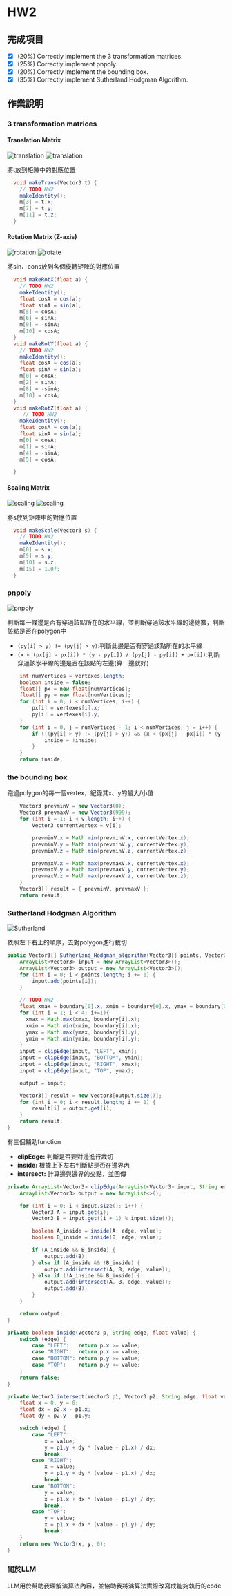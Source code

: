 # HW2
## 完成項目
- [x] (20%) Correctly implement the 3 transformation matrices.
- [x] (25%) Correctly implement pnpoly.
- [x] (20%) Correctly implement the bounding box.
- [x] (35%) Correctly implement Sutherland Hodgman Algorithm.
## 作業說明
### 3 transformation matrices
#### Translation Matrix
![translation](/HW2/image/translation.gif)
![translation](/HW2/image/translation.png)

將t放到矩陣中的對應位置
```java
  void makeTrans(Vector3 t) {
    // TODO HW2
    makeIdentity();
    m[3] = t.x;
    m[7] = t.y;
    m[11] = t.z; 
  }
```
#### Rotation Matrix (Z-axis)
![rotation](/HW2/image/rotation.gif)
![rotate](/HW2/image/rotate.png)

將sin、cons放到各個旋轉矩陣的對應位置
```java
  void makeRotX(float a) {
    // TODO HW2
    makeIdentity();
    float cosA = cos(a); 
    float sinA = sin(a); 
    m[5] = cosA;
    m[6] = sinA;
    m[9] = -sinA;
    m[10] = cosA;
  }
  void makeRotY(float a) {
    // TODO HW2
    makeIdentity();
    float cosA = cos(a); 
    float sinA = sin(a); 
    m[0] = cosA;
    m[2] = sinA;
    m[8] = -sinA;
    m[10] = cosA;
  }
  void makeRotZ(float a) {
     // TODO HW2
    makeIdentity();
    float cosA = cos(a); 
    float sinA = sin(a); 
    m[0] = cosA;
    m[1] = sinA;
    m[4] = -sinA;
    m[5] = cosA;

  }
```

#### Scaling Matrix
![scaling](/HW2/image/scaling.gif)
![scaling](/HW2/image/Scaling.png)

將s放到矩陣中的對應位置
```java
  void makeScale(Vector3 s) {
    // TODO HW2
    makeIdentity();
    m[0] = s.x;
    m[5] = s.y;
    m[10] = s.z;
    m[15] = 1.0f;
  }
```
### pnpoly
![pnpoly](/HW2/image/pnpoly.png)

判斷每一條邊是否有穿過該點所在的水平線，並判斷穿過該水平線的邊總數，判斷該點是否在polygon中
* ```(py[i] > y) != (py[j] > y)```:判斷此邊是否有穿過該點所在的水平線
* ```(x < (px[j] - px[i]) * (y - py[i]) / (py[j] - py[i]) + px[i])```:判斷穿過該水平線的邊是否在該點的左邊(算一邊就好)
```java
    int numVertices = vertexes.length;
    boolean inside = false;
    float[] px = new float[numVertices];
    float[] py = new float[numVertices];
    for (int i = 0; i < numVertices; i++) {
        px[i] = vertexes[i].x;
        py[i] = vertexes[i].y;
    }
    for (int i = 0, j = numVertices - 1; i < numVertices; j = i++) {
        if (((py[i] > y) != (py[j] > y)) && (x < (px[j] - px[i]) * (y - py[i]) / (py[j] - py[i]) + px[i])) {
            inside = !inside;
        }
    }
    return inside;
```
### the bounding box

跑過polygon的每一個vertex，紀錄其x、y的最大/小值
```java
    Vector3 prevminV = new Vector3(0);
    Vector3 prevmaxV = new Vector3(999);
    for (int i = 1; i < v.length; i++) {
        Vector3 currentVertex = v[i];

        prevminV.x = Math.min(prevminV.x, currentVertex.x);
        prevminV.y = Math.min(prevminV.y, currentVertex.y);
        prevminV.z = Math.min(prevminV.z, currentVertex.z);

        prevmaxV.x = Math.max(prevmaxV.x, currentVertex.x);
        prevmaxV.y = Math.max(prevmaxV.y, currentVertex.y);
        prevmaxV.z = Math.max(prevmaxV.z, currentVertex.z);
    }    
    Vector3[] result = { prevminV, prevmaxV };
    return result;
```

### Sutherland Hodgman Algorithm
![Sutherland](/HW2/image/Sutherland.png)

依照左下右上的順序，去對polygon進行裁切
```java
public Vector3[] Sutherland_Hodgman_algorithm(Vector3[] points, Vector3[] boundary) {
    ArrayList<Vector3> input = new ArrayList<Vector3>();
    ArrayList<Vector3> output = new ArrayList<Vector3>();
    for (int i = 0; i < points.length; i += 1) {
        input.add(points[i]);
    }

    // TODO HW2
    float xmax = boundary[0].x, xmin = boundary[0].x, ymax = boundary[0].y, ymin = boundary[0].y;
    for (int i = 1; i < 4; i+=1){
      xmax = Math.max(xmax, boundary[i].x);
      xmin = Math.min(xmin, boundary[i].x);
      ymax = Math.max(ymax, boundary[i].y);
      ymin = Math.min(ymin, boundary[i].y);
    }
    input = clipEdge(input, "LEFT", xmin);
    input = clipEdge(input, "BOTTOM", ymin);
    input = clipEdge(input, "RIGHT", xmax);
    input = clipEdge(input, "TOP", ymax);

    output = input;

    Vector3[] result = new Vector3[output.size()];
    for (int i = 0; i < result.length; i += 1) {
        result[i] = output.get(i);
    }
    return result;
}
```
有三個輔助function
* **clipEdge:** 判斷是否要對邊進行裁切
* **inside:** 根據上下左右判斷點是否在邊界內
* **intersect:** 計算邊與邊界的交點，並回傳
```java
private ArrayList<Vector3> clipEdge(ArrayList<Vector3> input, String edge, float value) {
    ArrayList<Vector3> output = new ArrayList<>();

    for (int i = 0; i < input.size(); i++) {
        Vector3 A = input.get(i);
        Vector3 B = input.get((i + 1) % input.size());

        boolean A_inside = inside(A, edge, value);
        boolean B_inside = inside(B, edge, value);

        if (A_inside && B_inside) {
            output.add(B);
        } else if (A_inside && !B_inside) {
            output.add(intersect(A, B, edge, value));
        } else if (!A_inside && B_inside) {
            output.add(intersect(A, B, edge, value));
            output.add(B);
        }
    }

    return output;
}

private boolean inside(Vector3 p, String edge, float value) {
    switch (edge) {
        case "LEFT":   return p.x >= value;
        case "RIGHT":  return p.x <= value;
        case "BOTTOM": return p.y >= value;
        case "TOP":    return p.y <= value;
    }
    return false;
}

private Vector3 intersect(Vector3 p1, Vector3 p2, String edge, float value) {
    float x = 0, y = 0;
    float dx = p2.x - p1.x;
    float dy = p2.y - p1.y;

    switch (edge) {
        case "LEFT":
            x = value;
            y = p1.y + dy * (value - p1.x) / dx;
            break;
        case "RIGHT":
            x = value;
            y = p1.y + dy * (value - p1.x) / dx;
            break;
        case "BOTTOM":
            y = value;
            x = p1.x + dx * (value - p1.y) / dy;
            break;
        case "TOP":
            y = value;
            x = p1.x + dx * (value - p1.y) / dy;
            break;
    }
    return new Vector3(x, y, 0);
}
```

### 關於LLM
LLM用於幫助我理解演算法內容，並協助我將演算法實際改寫成能夠執行的code